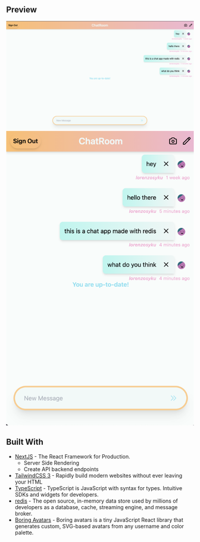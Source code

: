 ## Preview
![alt text](./images/desktopView.png) 
![alt text](./images/mobileView.png) 

## Built With

- [NextJS](https://nextjs.org/) - The React Framework
  for Production.
  - Server Side Rendering
  - Create API backend endpoints
- [TailwindCSS 3](https://tailwindcss.com/) - Rapidly build modern websites without ever leaving your HTML
- [TypeScript](https://www.typescriptlang.org/) - TypeScript is JavaScript with syntax for types.
  Intuitive SDKs and widgets for developers.
- [redis](https://www.redis.io/) - The open source, in-memory data store used by millions of developers as a database, cache, streaming engine, and message broker.
- [Boring Avatars](https://boringavatars.com/) - Boring avatars is a tiny JavaScript React library that generates custom, SVG-based avatars from any username and color palette.
